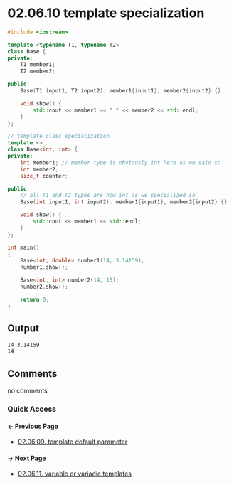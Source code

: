 # 02.06.10 template specialization

```cxx
#include <iostream>

template <typename T1, typename T2>
class Base {
private:
    T1 member1;
    T2 member2;

public:
    Base(T1 input1, T2 input2): member1{input1}, member2{input2} {}

    void show() {
        std::cout << member1 << " " << member2 << std::endl;
    }
};

// template class specialization
template <>
class Base<int, int> {
private:
    int member1; // member type is obviously int here as we said so
    int member2;
    size_t counter;

public:
    // all T1 and T2 types are now int as we specialized so
    Base(int input1, int input2): member1{input1}, member2{input2} {}

    void show() {
        std::cout << member1 << std::endl;
    }
};

int main()
{
    Base<int, double> number1(14, 3.14159);
    number1.show();

    Base<int, int> number2(14, 15);
    number2.show();

    return 0;
}

```

## Output

```txt
14 3.14159
14
```

## Comments

no comments

### Quick Access

<div class="previous_page pagination">

#### &#8592; Previous Page

* [02.06.09. template default parameter](./../../02.object_oriented/06.templates/09.default.md)

</div>
<div class="next_page pagination">

#### &#8594; Next Page

* [02.06.11. variable or variadic templates](./../../02.object_oriented/06.templates/11.variadic.md)

</div>
